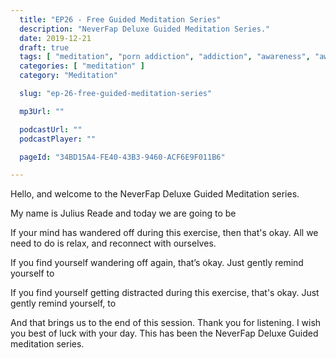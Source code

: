 ```yaml
---
  title: "EP26 - Free Guided Meditation Series"
  description: "NeverFap Deluxe Guided Meditation Series."
  date: 2019-12-21
  draft: true
  tags: [ "meditation", "porn addiction", "addiction", "awareness", "awareness exercises", "perspective", "nofap", "neverfap", "neverfap deluxe" ]
  categories: [ "meditation" ]
  category: "Meditation"

  slug: "ep-26-free-guided-meditation-series"

  mp3Url: ""

  podcastUrl: ""
  podcastPlayer: ""

  pageId: "34BD15A4-FE40-43B3-9460-ACF6E9F011B6"

---
```


<!-- focus/attention/consciousness -->

Hello, and welcome to the NeverFap Deluxe Guided Meditation series.

My name is Julius Reade and today we are going to be


If your mind has wandered off during this exercise, then that's okay. All we need to do is relax, and reconnect with ourselves.


If you find yourself wandering off again, that’s okay. Just gently remind yourself to


If you find yourself getting distracted during this exercise, that's okay. Just gently remind yourself, to


And that brings us to the end of this session. Thank you for listening. I wish you best of luck with your day. This has been the NeverFap Deluxe Guided meditation series.
